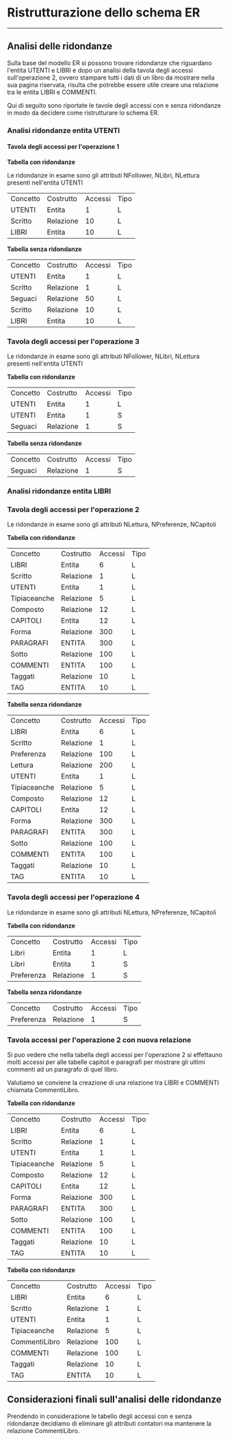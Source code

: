 # Ristrutturazione dello schema ER

---

## Analisi delle ridondanze

Sulla base del modello ER si possono trovare ridondanze che riguardano l'entita 
UTENTI e LIBRI e dopo un analisi della tavola degli accessi sull'operazione 2,
ovvero stampare tutti i dati di un libro da mostrare nella sua pagina riservata,
risulta che potrebbe essere utile creare una relazione tra le entita LIBRI e COMMENTI.

Qui di seguito sono riportate le tavole degli accessi con e senza ridondanze in modo
da decidere come ristrutturare lo schema ER.

### Analisi ridondanze entita UTENTI

#### Tavola degli accessi per l'operazione 1 

__Tabella con ridondanze__

Le ridondanze in esame sono gli attributi NFollower, NLibri, NLettura presenti
nell'entita UTENTI

<table>
  <tr>
    <td>Concetto</td><td>Costrutto</td><td>Accessi</td><td>Tipo</td>
  </tr>
  <tr><td>UTENTI</td><td>Entita</td><td>1</td><td>L</td></tr>
  <tr><td>Scritto</td><td>Relazione</td><td>10</td><td>L</td></tr>
  <tr><td>LIBRI</td><td>Entita</td><td>10</td><td>L</td></tr>
</table>

__Tabella senza ridondanze__

<table>
  <tr>
    <td>Concetto</td><td>Costrutto</td><td>Accessi</td><td>Tipo</td>
  </tr>
  <tr><td>UTENTI</td><td>Entita</td><td>1</td><td>L</td></tr>
  <tr><td>Scritto</td><td>Relazione</td><td>1</td><td>L</td></tr>
  <tr><td>Seguaci</td><td>Relazione</td><td>50</td><td>L</td></tr>
  <tr><td>Scritto</td><td>Relazione</td><td>10</td><td>L</td></tr>
  <tr><td>LIBRI</td><td>Entita</td><td>10</td><td>L</td></tr>
</table>

### Tavola degli accessi per l'operazione 3

Le ridondanze in esame sono gli attributi NFollower, NLibri, NLettura presenti
nell'entita UTENTI

__Tabella con ridondanze__

<table>
  <tr>
    <td>Concetto</td><td>Costrutto</td><td>Accessi</td><td>Tipo</td>
  </tr>
  <tr><td>UTENTI</td><td>Entita</td><td>1</td><td>L</td></tr>
  <tr><td>UTENTI</td><td>Entita</td><td>1</td><td>S</td></tr>
  <tr><td>Seguaci</td><td>Relazione</td><td>1</td><td>S</td></tr>
</table>

__Tabella senza ridondanze__

<table>
  <tr>
    <td>Concetto</td><td>Costrutto</td><td>Accessi</td><td>Tipo</td>
  </tr>
  <tr><td>Seguaci</td><td>Relazione</td><td>1</td><td>S</td></tr>
</table>

### Analisi ridondanze entita LIBRI

### Tavola degli accessi per l'operazione 2

Le ridondanze in esame sono gli attributi NLettura, NPreferenze, NCapitoli

__Tabella con ridondanze__

<table>
  <tr>
    <td>Concetto</td><td>Costrutto</td><td>Accessi</td><td>Tipo</td>
  </tr>
  <tr><td>LIBRI</td><td>Entita</td><td>6</td><td>L</td></tr>
  <tr><td>Scritto</td><td>Relazione</td><td>1</td><td>L</td></tr>
  <tr><td>UTENTI</td><td>Entita</td><td>1</td><td>L</td></tr>
  <tr><td>Tipiaceanche</td><td>Relazione</td><td>5</td><td>L</td></tr>
  <tr><td>Composto</td><td>Relazione</td><td>12</td><td>L</td></tr>
  <tr><td>CAPITOLI</td><td>Entita</td><td>12</td><td>L</td></tr>
  <tr><td>Forma</td><td>Relazione</td><td>300</td><td>L</td></tr>
  <tr><td>PARAGRAFI</td><td>ENTITA</td><td>300</td><td>L</td></tr>
  <tr><td>Sotto</td><td>Relazione</td><td>100</td><td>L</td></tr>
  <tr><td>COMMENTI</td><td>ENTITA</td><td>100</td><td>L</td></tr>
  <tr><td>Taggati</td><td>Relazione</td><td>10</td><td>L</td></tr>
  <tr><td>TAG</td><td>ENTITA</td><td>10</td><td>L</td></tr>
</table>

__Tabella senza ridondanze__

<table>
  <tr>
    <td>Concetto</td><td>Costrutto</td><td>Accessi</td><td>Tipo</td>
  </tr>
  <tr><td>LIBRI</td><td>Entita</td><td>6</td><td>L</td></tr>
  <tr><td>Scritto</td><td>Relazione</td><td>1</td><td>L</td></tr>
  <tr><td>Preferenza</td><td>Relazione</td><td>100</td><td>L</td></tr>
  <tr><td>Lettura</td><td>Relazione</td><td>200</td><td>L</td></tr>
  <tr><td>UTENTI</td><td>Entita</td><td>1</td><td>L</td></tr>
  <tr><td>Tipiaceanche</td><td>Relazione</td><td>5</td><td>L</td></tr>
  <tr><td>Composto</td><td>Relazione</td><td>12</td><td>L</td></tr>
  <tr><td>CAPITOLI</td><td>Entita</td><td>12</td><td>L</td></tr>
  <tr><td>Forma</td><td>Relazione</td><td>300</td><td>L</td></tr>
  <tr><td>PARAGRAFI</td><td>ENTITA</td><td>300</td><td>L</td></tr>
  <tr><td>Sotto</td><td>Relazione</td><td>100</td><td>L</td></tr>
  <tr><td>COMMENTI</td><td>ENTITA</td><td>100</td><td>L</td></tr>
  <tr><td>Taggati</td><td>Relazione</td><td>10</td><td>L</td></tr>
  <tr><td>TAG</td><td>ENTITA</td><td>10</td><td>L</td></tr>
</table>

### Tavola degli accessi per l'operazione 4

Le ridondanze in esame sono gli attributi NLettura, NPreferenze, NCapitoli

__Tabella con ridondanze__

<table>
  <tr>
    <td>Concetto</td><td>Costrutto</td><td>Accessi</td><td>Tipo</td>
  </tr>
  <tr><td>Libri</td><td>Entita</td><td>1</td><td>L</td></tr>
  <tr><td>Libri</td><td>Entita</td><td>1</td><td>S</td></tr>
  <tr><td>Preferenza</td><td>Relazione</td><td>1</td><td>S</td></tr>
</table>

__Tabella senza ridondanze__

<table>
  <tr>
    <td>Concetto</td><td>Costrutto</td><td>Accessi</td><td>Tipo</td>
  </tr>
  <tr><td>Preferenza</td><td>Relazione</td><td>1</td><td>S</td></tr>
</table>

### Tavola accessi per l'operazione 2 con nuova relazione

Si puo vedere che nella tabella degli accessi per l'operazione 2 si effettauno molti
accessi per alle tabelle capitoli e paragrafi per mostrare gli ultimi commenti 
ad un paragrafo di quel libro.

Valutiamo se conviene la creazione di una relazione tra LIBRI e COMMENTI chiamata
CommentiLibro.

__Tabella con ridondanze__

<table>
  <tr>
    <td>Concetto</td><td>Costrutto</td><td>Accessi</td><td>Tipo</td>
  </tr>
  <tr><td>LIBRI</td><td>Entita</td><td>6</td><td>L</td></tr>
  <tr><td>Scritto</td><td>Relazione</td><td>1</td><td>L</td></tr>
  <tr><td>UTENTI</td><td>Entita</td><td>1</td><td>L</td></tr>
  <tr><td>Tipiaceanche</td><td>Relazione</td><td>5</td><td>L</td></tr>
  <tr><td>Composto</td><td>Relazione</td><td>12</td><td>L</td></tr>
  <tr><td>CAPITOLI</td><td>Entita</td><td>12</td><td>L</td></tr>
  <tr><td>Forma</td><td>Relazione</td><td>300</td><td>L</td></tr>
  <tr><td>PARAGRAFI</td><td>ENTITA</td><td>300</td><td>L</td></tr>
  <tr><td>Sotto</td><td>Relazione</td><td>100</td><td>L</td></tr>
  <tr><td>COMMENTI</td><td>ENTITA</td><td>100</td><td>L</td></tr>
  <tr><td>Taggati</td><td>Relazione</td><td>10</td><td>L</td></tr>
  <tr><td>TAG</td><td>ENTITA</td><td>10</td><td>L</td></tr>
</table>

__Tabella con ridondanze__

<table>
  <tr>
    <td>Concetto</td><td>Costrutto</td><td>Accessi</td><td>Tipo</td>
  </tr>
  <tr><td>LIBRI</td><td>Entita</td><td>6</td><td>L</td></tr>
  <tr><td>Scritto</td><td>Relazione</td><td>1</td><td>L</td></tr>
  <tr><td>UTENTI</td><td>Entita</td><td>1</td><td>L</td></tr>
  <tr><td>Tipiaceanche</td><td>Relazione</td><td>5</td><td>L</td></tr>
  <tr><td>CommentiLibro</td><td>Relazione</td><td>100</td><td>L</td></tr>
  <tr><td>COMMENTI</td><td>Relazione</td><td>100</td><td>L</td></tr>
  <tr><td>Taggati</td><td>Relazione</td><td>10</td><td>L</td></tr>
  <tr><td>TAG</td><td>ENTITA</td><td>10</td><td>L</td></tr>
</table>

## Considerazioni finali sull'analisi delle ridondanze

Prendendo in considerazione le tabello degli accessi con e senza ridondanze decidiamo
di eliminare gli attributi contatori ma mantenere la relazione CommentiLibro.
